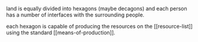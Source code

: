 land is equally divided into hexagons (maybe decagons) and each person has a number of interfaces with the surrounding people.

each hexagon is capable of producing the resources on the [[resource-list]] using the standard [[means-of-production]].
